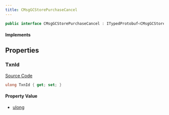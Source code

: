 ```yaml
---
title: CMsgGCStorePurchaseCancel
---
```


```csharp
public interface CMsgGCStorePurchaseCancel : ITypedProtobuf<CMsgGCStorePurchaseCancel>, INativeHandle
```

#### Implements

## Properties

### TxnId

[Source Code](https://github.com/swiftly-solution/swiftlys2/blob/main/managed/src/SwiftlyS2.Generated/Protobufs/Interfaces/CMsgGCStorePurchaseCancel.cs#L13)

```csharp
ulong TxnId { get; set; }
```

#### Property Value

- [ulong](https://learn.microsoft.com/dotnet/api/system.uint64)

